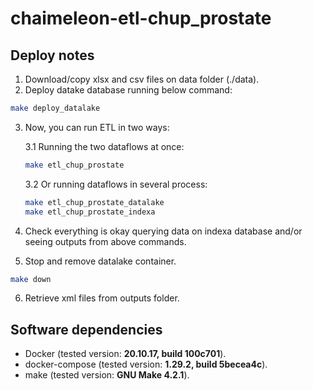 # chaimeleon-etl-chup_prostate

## Deploy notes

1. Download/copy xlsx and csv files on data folder (./data).
2. Deploy datake database running below command:
```sh
make deploy_datalake
```
3. Now, you can run ETL in two ways:

   3.1 Running the two dataflows at once:
    ```sh
    make etl_chup_prostate
    ```
   
   3.2 Or running dataflows in several process:
    ```sh
    make etl_chup_prostate_datalake
    make etl_chup_prostate_indexa
    ```
4. Check everything is okay querying data on indexa database and/or seeing outputs from above commands.
5. Stop and remove datalake container.
```sh
make down
```
6. Retrieve xml files from outputs folder.

## Software dependencies
* Docker (tested version: **20.10.17, build 100c701**).
* docker-compose (tested version: **1.29.2, build 5becea4c**).
* make (tested version: **GNU Make 4.2.1**).
